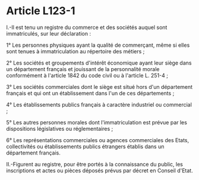 # Article L123-1

I.-Il est tenu un registre du commerce et des sociétés auquel sont immatriculés, sur leur déclaration :

1° Les personnes physiques ayant la qualité de commerçant, même si elles sont tenues à immatriculation au répertoire des métiers ;

2° Les sociétés et groupements d'intérêt économique ayant leur siège dans un département français et jouissant de la personnalité morale conformément à l'article 1842 du code civil ou à l'article L. 251-4 ;

3° Les sociétés commerciales dont le siège est situé hors d'un département français et qui ont un établissement dans l'un de ces départements ;

4° Les établissements publics français à caractère industriel ou commercial ;

5° Les autres personnes morales dont l'immatriculation est prévue par les dispositions législatives ou réglementaires ;

6° Les représentations commerciales ou agences commerciales des Etats, collectivités ou établissements publics étrangers établis dans un département français.

II.-Figurent au registre, pour être portés à la connaissance du public, les inscriptions et actes ou pièces déposés prévus par décret en Conseil d'Etat.
